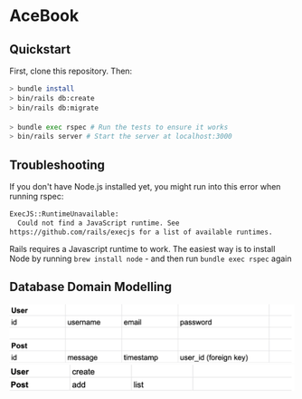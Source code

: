 # AceBook

## Quickstart

First, clone this repository. Then:

```bash
> bundle install
> bin/rails db:create
> bin/rails db:migrate

> bundle exec rspec # Run the tests to ensure it works
> bin/rails server # Start the server at localhost:3000
```

## Troubleshooting

If you don't have Node.js installed yet, you might run into this error when running rspec:

```
ExecJS::RuntimeUnavailable:
  Could not find a JavaScript runtime. See https://github.com/rails/execjs for a list of available runtimes.
 ```

Rails requires a Javascript runtime to work. The easiest way is to install Node by running `brew install node` - and then run `bundle exec rspec` again

## Database Domain Modelling

![Database domain Modelling](https://github.com/Jessocxz98/acebook-anti-social-media-inc/blob/main/app/assets/images/MVP/image.png)
![Database domain Modelling](https://github.com/Jessocxz98/acebook-anti-social-media-inc/blob/main/app/assets/images/MVP/image%20(1).png)
